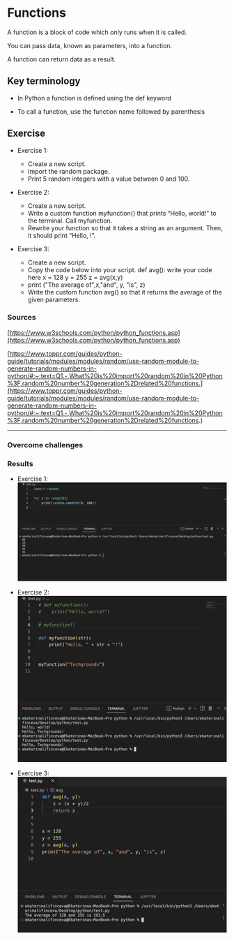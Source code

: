 # Functions
A function is a block of code which only runs when it is called.

You can pass data, known as parameters, into a function.

A function can return data as a result.

## Key terminology

- In Python a function is defined using the def keyword

- To call a function, use the function name followed by parenthesis



## Exercise
- Exercise 1:
    - Create a new script.
    - Import the random package.
    - Print 5 random integers with a value between 0 and 100.

- Exercise 2:
    - Create a new script.
    - Write a custom function myfunction() that prints “Hello, world!” to the terminal. Call myfunction.
    - Rewrite your function so that it takes a string as an argument. Then, it should print “Hello, <string>!”.

- Exercise 3:
    - Create a new script.
    - Copy the code below into your script.
    def avg():
    write your code here
    x = 128
    y = 255
    z = avg(x,y)
    - print ("The average of",x,"and", y, "is", z)
    - Write the custom function avg() so that it returns the average of the given parameters.

### Sources
[https://www.w3schools.com/python/python_functions.asp](https://www.w3schools.com/python/python_functions.asp)

[https://www.toppr.com/guides/python-guide/tutorials/modules/modules/random/use-random-module-to-generate-random-numbers-in-python/#:~:text=Q1.-,What%20is%20import%20random%20in%20Python%3F,random%20number%20generation%2Drelated%20functions.](https://www.toppr.com/guides/python-guide/tutorials/modules/modules/random/use-random-module-to-generate-random-numbers-in-python/#:~:text=Q1.-,What%20is%20import%20random%20in%20Python%3F,random%20number%20generation%2Drelated%20functions.)
****

### Overcome challenges


### Results
- Exercise 1:
![image](/00_includes/PRG_06_1_screenshot.png)

- Exercise 2:
![image](/00_includes/PRG_06_2_screenshot.png)

- Exercise 3:
![image](/00_includes/PRG_06_3_screenshot.png)